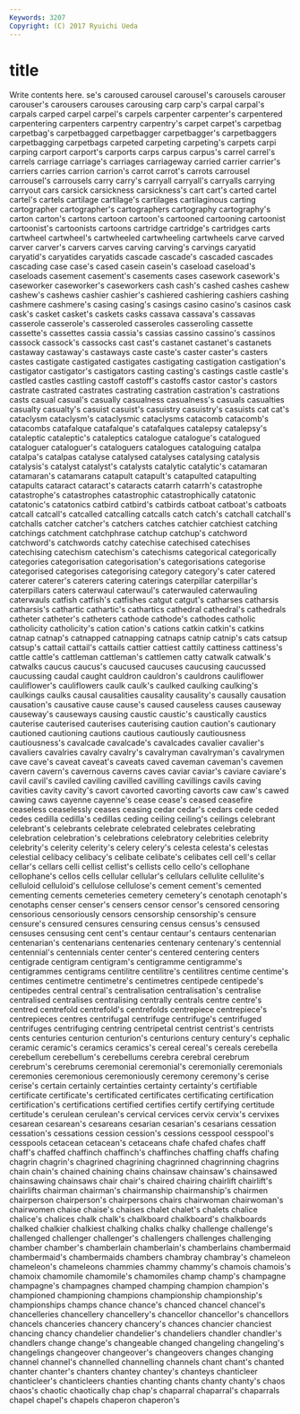 ```yaml
---
Keywords: 3207 
Copyright: (C) 2017 Ryuichi Ueda
---
```


# title

Write contents here.
se's caroused
carousel carousel's carousels carouser carouser's carousers carouses carousing carp carp's
carpal carpal's carpals carped carpel carpel's carpels carpenter carpenter's carpentered
carpentering carpenters carpentry carpentry's carpet carpet's carpetbag carpetbag's carpetbagged carpetbagger
carpetbagger's carpetbaggers carpetbagging carpetbags carpeted carpeting carpeting's carpets carpi carping
carport carport's carports carps carpus carpus's carrel carrel's carrels carriage
carriage's carriages carriageway carried carrier carrier's carriers carries carrion carrion's
carrot carrot's carrots carrousel carrousel's carrousels carry carry's carryall carryall's
carryalls carrying carryout cars carsick carsickness carsickness's cart cart's carted
cartel cartel's cartels cartilage cartilage's cartilages cartilaginous carting cartographer cartographer's
cartographers cartography cartography's carton carton's cartons cartoon cartoon's cartooned cartooning
cartoonist cartoonist's cartoonists cartoons cartridge cartridge's cartridges carts cartwheel cartwheel's
cartwheeled cartwheeling cartwheels carve carved carver carver's carvers carves carving
carving's carvings caryatid caryatid's caryatides caryatids cascade cascade's cascaded cascades
cascading case case's cased casein casein's caseload caseload's caseloads casement
casement's casements cases casework casework's caseworker caseworker's caseworkers cash cash's
cashed cashes cashew cashew's cashews cashier cashier's cashiered cashiering cashiers
cashing cashmere cashmere's casing casing's casings casino casino's casinos cask
cask's casket casket's caskets casks cassava cassava's cassavas casserole casserole's
casseroled casseroles casseroling cassette cassette's cassettes cassia cassia's cassias cassino
cassino's cassinos cassock cassock's cassocks cast cast's castanet castanet's castanets
castaway castaway's castaways caste caste's caster caster's casters castes castigate
castigated castigates castigating castigation castigation's castigator castigator's castigators casting casting's
castings castle castle's castled castles castling castoff castoff's castoffs castor
castor's castors castrate castrated castrates castrating castration castration's castrations casts
casual casual's casually casualness casualness's casuals casualties casualty casualty's casuist
casuist's casuistry casuistry's casuists cat cat's cataclysm cataclysm's cataclysmic cataclysms
catacomb catacomb's catacombs catafalque catafalque's catafalques catalepsy catalepsy's cataleptic cataleptic's
cataleptics catalogue catalogue's catalogued cataloguer cataloguer's cataloguers catalogues cataloguing catalpa
catalpa's catalpas catalyse catalysed catalyses catalysing catalysis catalysis's catalyst catalyst's
catalysts catalytic catalytic's catamaran catamaran's catamarans catapult catapult's catapulted catapulting
catapults cataract cataract's cataracts catarrh catarrh's catastrophe catastrophe's catastrophes catastrophic
catastrophically catatonic catatonic's catatonics catbird catbird's catbirds catboat catboat's catboats
catcall catcall's catcalled catcalling catcalls catch catch's catchall catchall's catchalls
catcher catcher's catchers catches catchier catchiest catching catchings catchment catchphrase
catchup catchup's catchword catchword's catchwords catchy catechise catechised catechises catechising
catechism catechism's catechisms categorical categorically categories categorisation categorisation's categorisations categorise
categorised categorises categorising category category's cater catered caterer caterer's caterers
catering caterings caterpillar caterpillar's caterpillars caters caterwaul caterwaul's caterwauled caterwauling
caterwauls catfish catfish's catfishes catgut catgut's catharses catharsis catharsis's cathartic
cathartic's cathartics cathedral cathedral's cathedrals catheter catheter's catheters cathode cathode's
cathodes catholic catholicity catholicity's cation cation's cations catkin catkin's catkins
catnap catnap's catnapped catnapping catnaps catnip catnip's cats catsup catsup's
cattail cattail's cattails cattier cattiest cattily cattiness cattiness's cattle cattle's
cattleman cattleman's cattlemen catty catwalk catwalk's catwalks caucus caucus's caucused
caucuses caucusing caucussed caucussing caudal caught cauldron cauldron's cauldrons cauliflower
cauliflower's cauliflowers caulk caulk's caulked caulking caulking's caulkings caulks causal
causalities causality causality's causally causation causation's causative cause cause's caused
causeless causes causeway causeway's causeways causing caustic caustic's caustically caustics
cauterise cauterised cauterises cauterising caution caution's cautionary cautioned cautioning cautions
cautious cautiously cautiousness cautiousness's cavalcade cavalcade's cavalcades cavalier cavalier's cavaliers
cavalries cavalry cavalry's cavalryman cavalryman's cavalrymen cave cave's caveat caveat's
caveats caved caveman caveman's cavemen cavern cavern's cavernous caverns caves
caviar caviar's caviare caviare's cavil cavil's caviled caviling cavilled cavilling
cavillings cavils caving cavities cavity cavity's cavort cavorted cavorting cavorts
caw caw's cawed cawing caws cayenne cayenne's cease cease's ceased
ceasefire ceaseless ceaselessly ceases ceasing cedar cedar's cedars cede ceded
cedes cedilla cedilla's cedillas ceding ceiling ceiling's ceilings celebrant celebrant's
celebrants celebrate celebrated celebrates celebrating celebration celebration's celebrations celebratory celebrities
celebrity celebrity's celerity celerity's celery celery's celesta celesta's celestas celestial
celibacy celibacy's celibate celibate's celibates cell cell's cellar cellar's cellars
celli cellist cellist's cellists cello cello's cellophane cellophane's cellos cells
cellular cellular's cellulars cellulite cellulite's celluloid celluloid's cellulose cellulose's cement
cement's cemented cementing cements cemeteries cemetery cemetery's cenotaph cenotaph's cenotaphs
censer censer's censers censor censor's censored censoring censorious censoriously censors
censorship censorship's censure censure's censured censures censuring census census's censused
censuses censusing cent cent's centaur centaur's centaurs centenarian centenarian's centenarians
centenaries centenary centenary's centennial centennial's centennials center center's centered centering
centers centigrade centigram centigram's centigramme centigramme's centigrammes centigrams centilitre centilitre's
centilitres centime centime's centimes centimetre centimetre's centimetres centipede centipede's centipedes
central central's centralisation centralisation's centralise centralised centralises centralising centrally centrals
centre centre's centred centrefold centrefold's centrefolds centrepiece centrepiece's centrepieces centres
centrifugal centrifuge centrifuge's centrifuged centrifuges centrifuging centring centripetal centrist centrist's
centrists cents centuries centurion centurion's centurions century century's cephalic ceramic
ceramic's ceramics ceramics's cereal cereal's cereals cerebella cerebellum cerebellum's cerebellums
cerebra cerebral cerebrum cerebrum's cerebrums ceremonial ceremonial's ceremonially ceremonials ceremonies
ceremonious ceremoniously ceremony ceremony's cerise cerise's certain certainly certainties certainty
certainty's certifiable certificate certificate's certificated certificates certificating certification certification's certifications
certified certifies certify certifying certitude certitude's cerulean cerulean's cervical cervices
cervix cervix's cervixes cesarean cesarean's cesareans cesarian cesarian's cesarians cessation
cessation's cessations cession cession's cessions cesspool cesspool's cesspools cetacean cetacean's
cetaceans chafe chafed chafes chaff chaff's chaffed chaffinch chaffinch's chaffinches
chaffing chaffs chafing chagrin chagrin's chagrined chagrining chagrinned chagrinning chagrins
chain chain's chained chaining chains chainsaw chainsaw's chainsawed chainsawing chainsaws
chair chair's chaired chairing chairlift chairlift's chairlifts chairman chairman's chairmanship
chairmanship's chairmen chairperson chairperson's chairpersons chairs chairwoman chairwoman's chairwomen chaise
chaise's chaises chalet chalet's chalets chalice chalice's chalices chalk chalk's
chalkboard chalkboard's chalkboards chalked chalkier chalkiest chalking chalks chalky challenge
challenge's challenged challenger challenger's challengers challenges challenging chamber chamber's chamberlain
chamberlain's chamberlains chambermaid chambermaid's chambermaids chambers chambray chambray's chameleon chameleon's
chameleons chammies chammy chammy's chamois chamois's chamoix chamomile chamomile's chamomiles
champ champ's champagne champagne's champagnes champed champing champion champion's championed
championing champions championship championship's championships champs chance chance's chanced chancel
chancel's chancelleries chancellery chancellery's chancellor chancellor's chancellors chancels chanceries chancery
chancery's chances chancier chanciest chancing chancy chandelier chandelier's chandeliers chandler
chandler's chandlers change change's changeable changed changeling changeling's changelings changeover
changeover's changeovers changes changing channel channel's channelled channelling channels chant
chant's chanted chanter chanter's chanters chantey chantey's chanteys chanticleer chanticleer's
chanticleers chanties chanting chants chanty chanty's chaos chaos's chaotic chaotically
chap chap's chaparral chaparral's chaparrals chapel chapel's chapels chaperon chaperon's
